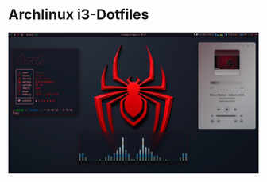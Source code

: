 # Archlinux i3-Dotfiles

<img class="fit-picture" src="./resources/Rice_img-1.png" alt="RICE IMG" />
